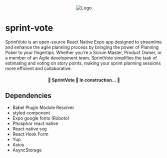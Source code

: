 <div align="center">
  <img src="https://github.com/alexandredebortoli/sprint-vote/assets/70496543/d031e457-5178-4160-af5e-da50c22f2996" alt="Logo">
</div>

# sprint-vote

SprintVote is an open-source React Native Expo app designed to streamline and enhance the agile planning process by bringing the power of Planning Poker to your fingertips. Whether you're a Scrum Master, Product Owner, or a member of an Agile development team, SprintVote simplifies the task of estimating and voting on story points, making your sprint planning sessions more efficient and collaborative.

<h4 align="center"> 
	🚧  SprintVote 🚀 In construction...  🚧
</h4>

## Dependencies

-   Babel Plugin Module Resolver
-   styled component
-   Expo google fonts (Roboto)
-   Phosphor react native
-   React native svg
-   React Hook Form
-   Yup
-   Axios
-   AsyncStorage
